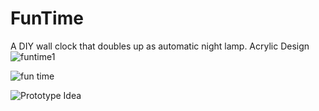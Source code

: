 # FunTime
A DIY wall clock that doubles up as automatic night lamp.
Acrylic Design 
![funtime1](https://cloud.githubusercontent.com/assets/8638394/19187962/58908afc-8cac-11e6-8e46-9a8c639d1b78.PNG)


![fun time](https://cloud.githubusercontent.com/assets/8638394/19182448/cc9418b8-8c90-11e6-8999-a27a84ce0288.PNG)

![Prototype Idea](https://github.com/ExploreEmbedded/FunTime/blob/master/Case/funTime.jpg)



